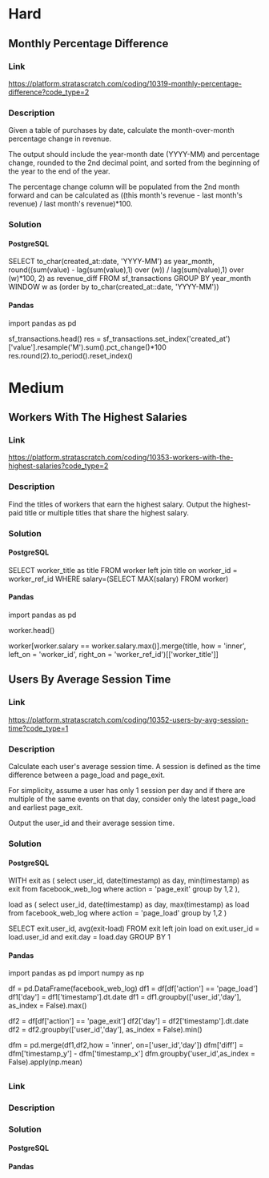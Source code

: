 
# Hard

## Monthly Percentage Difference

### Link
https://platform.stratascratch.com/coding/10319-monthly-percentage-difference?code_type=2

### Description

Given a table of purchases by date, calculate the month-over-month percentage change in revenue. 

The output should include the year-month date (YYYY-MM) and percentage change, rounded to the 2nd decimal point, and sorted from the beginning of the year to the end of the year.

The percentage change column will be populated from the 2nd month forward and can be calculated as ((this month's revenue - last month's revenue) / last month's revenue)*100.


### Solution

#### PostgreSQL

SELECT 
    to_char(created_at::date, 'YYYY-MM') as year_month,
    round((sum(value) - lag(sum(value),1) over (w)) / lag(sum(value),1) over (w)*100, 2) as revenue_diff
FROM 
    sf_transactions
GROUP BY 
    year_month
WINDOW w as (order by to_char(created_at::date, 'YYYY-MM'))

#### Pandas

import pandas as pd

sf_transactions.head()
res = sf_transactions.set_index('created_at')['value'].resample('M').sum().pct_change()*100
res.round(2).to_period().reset_index()


# Medium

## Workers With The Highest Salaries

### Link
https://platform.stratascratch.com/coding/10353-workers-with-the-highest-salaries?code_type=2

### Description
Find the titles of workers that earn the highest salary. 
Output the highest-paid title or multiple titles that share the highest salary.

### Solution

#### PostgreSQL

SELECT
    worker_title as title
FROM 
    worker left join title on 
        worker_id = worker_ref_id
WHERE 
    salary=(SELECT MAX(salary) FROM worker)

#### Pandas

import pandas as pd

worker.head()

worker[worker.salary == worker.salary.max()].merge(title, how = 'inner', left_on = 'worker_id', right_on = 'worker_ref_id')[['worker_title']]



## Users By Average Session Time

### Link
https://platform.stratascratch.com/coding/10352-users-by-avg-session-time?code_type=1

### Description

Calculate each user's average session time. 
A session is defined as the time difference between a page_load and page_exit. 

For simplicity, assume a user has only 1 session per day and if there are multiple of the same events on that day, 
consider only the latest page_load and earliest page_exit. 

Output the user_id and their average session time.

### Solution

#### PostgreSQL

WITH 
exit as (
    select
        user_id, 
        date(timestamp) as day, 
        min(timestamp) as exit
    from
        facebook_web_log
    where
        action = 'page_exit'
    group by 
        1,2
), 

load as (
    select
        user_id, 
        date(timestamp) as day, 
        max(timestamp) as load
    from
        facebook_web_log
    where
        action = 'page_load'
    group by
        1,2
)

SELECT
    exit.user_id, 
    avg(exit-load)
FROM
    exit left join load 
        on 
            exit.user_id = load.user_id
            and 
            exit.day = load.day
GROUP BY 1

#### Pandas

import pandas as pd
import numpy as np

df = pd.DataFrame(facebook_web_log)
df1 = df[df['action'] == 'page_load']
df1['day'] = df1['timestamp'].dt.date
df1 = df1.groupby(['user_id','day'], as_index = False).max()

df2 = df[df['action'] == 'page_exit']
df2['day'] = df2['timestamp'].dt.date
df2 = df2.groupby(['user_id','day'], as_index = False).min()

dfm = pd.merge(df1,df2,how = 'inner', on=['user_id','day'])
dfm['diff'] = dfm['timestamp_y'] - dfm['timestamp_x']
dfm.groupby('user_id',as_index = False).apply(np.mean)



##

### Link

### Description

### Solution

#### PostgreSQL

#### Pandas
